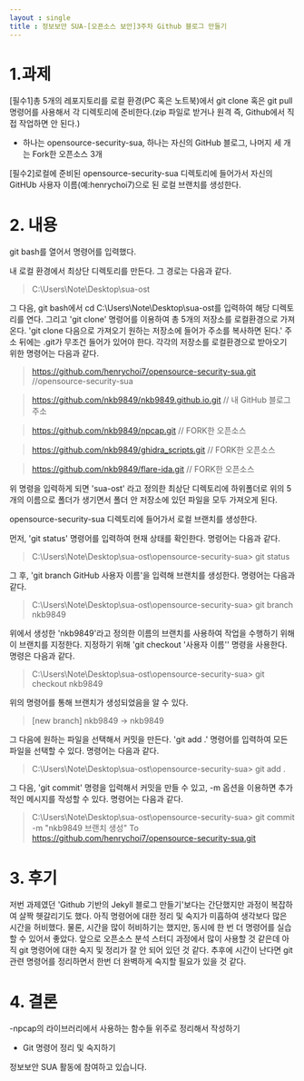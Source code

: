 ```yaml
---
layout : single
title : 정보보안 SUA-[오픈소스 보안]3주차 Github 블로그 만들기
---
```


# 1.과제
[필수1]총 5개의 레포지토리를 로컬 환경(PC 혹은 노트북)에서 git clone 혹은 git pull 명령어를 사용해서 각 디렉토리에 준비한다.(zip 파일로 받거나 원격 즉, Github에서 직접 작업하면 안 된다.)

- 하나는 opensource-security-sua, 하나는 자신의 GitHub 블로그, 나머지 세 개는 Fork한 오픈소스 3개

[필수2]로컬에 준비된 opensource-security-sua 디렉토리에 들어가서 자신의 GitHUb 사용자 이름(예:henrychoi7)으로 된 로컬 브랜치를 생성한다.

# 2. 내용

git bash를 열어서 명령어를 입력했다.

내 로컬 환경에서 최상단 디렉토리를 만든다. 그 경로는 다음과 같다.

>C:\Users\Note\Desktop\sua-ost

그 다음, git bash에서 cd C:\Users\Note\Desktop\sua-ost를 입력하여 해당 디렉토리를 연다. 그리고 'git clone' 명령어를 이용하여 총 5개의 저장소를 로컬환경으로 가져온다. 'git clone 다음으로 가져오기 원하는 저장소에 들어가 주소를 복사하면 된다.' 주소 뒤에는 .git가 무조건 들어가 있어야 한다. 각각의 저장소를 로컬환경으로 받아오기 위한 명령어는 다음과 같다. 

>https://github.com/henrychoi7/opensource-security-sua.git //opensource-security-sua 

>https://github.com/nkb9849/nkb9849.github.io.git // 내 GitHub 블로그 주소 

>https://github.com/nkb9849/npcap.git   // FORK한 오픈소스

>https://github.com/nkb9849/ghidra_scripts.git // FORK한 오픈소스
 
>https://github.com/nkb9849/flare-ida.git   //  FORK한 오픈소스 

위 명령을 입력하게 되면 'sua-ost' 라고 정의한 최상단 디렉토리에 하위폴더로 위의 5개의 이름으로 폴더가 생기면서 폴더 안 저장소에 있던 파일을 모두 가져오게 된다. 

opensource-security-sua 디렉토리에 들어가서 로컬 브랜치를 생성한다. 

먼저, 'git status' 명령어를 입력하여 현재 상태를 확인한다. 명령어는 다음과 같다.

>C:\Users\Note\Desktop\sua-ost\opensource-security-sua> git status 

그 후, 'git branch GitHub 사용자 이름'을 입력해 브랜치를 생성한다. 명령어는 다음과 같다.

>C:\Users\Note\Desktop\sua-ost\opensource-security-sua> git branch nkb9849

위에서 생성한 'nkb9849'라고 정의한 이름의 브랜치를 사용하여 작업을 수행하기 위해 이 브랜치를 지정한다. 지정하기 위해 'git checkout '사용자 이름'' 명령을 사용한다. 명령은 다음과 같다.

>C:\Users\Note\Desktop\sua-ost\opensource-security-sua> git checkout nkb9849

위의 명령어를 통해 브랜치가 생성되었음을 알 수 있다.

>  [new branch] nkb9849 -> nkb9849

그 다음에 원하는 파일을 선택해서 커밋을 만든다. 'git add .' 명령어를 입력하여 모든 파일을 선택할 수 있다. 명령어는 다음과 같다.

>C:\Users\Note\Desktop\sua-ost\opensource-security-sua> git add .

그 다음, 'git commit' 명령을 입력해서 커밋을 만들 수 있고, -m 옵션을 이용하면 추가적인 메시지를 작성할 수 있다. 명령어는 다음과 같다.

>C:\Users\Note\Desktop\sua-ost\opensource-security-sua> git commit -m "nkb9849 브랜치 생성" To https://github.com/henrychoi7/opensource-security-sua.git


# 3. 후기
저번 과제였던 'Github 기반의 Jekyll 블로그 만들기'보다는 간단했지만 과정이 복잡하여 살짝 헷갈리기도 했다. 아직 명령어에 대한 정리 및 숙지가 미흡하여 생각보다 많은 시간을 허비했다. 물론, 시간을 많이 허비하기는 했지만, 동시에 한 번 더 명령어를 실습할 수 있어서 좋았다. 앞으로 오픈소스 분석 스터디 과정에서 많이 사용할 것 같은데 
아직 git 명령어에 대한 숙지 및 정리가 잘 안 되어 있던 것 같다. 추후에 시간이 난다면 git 관련 명령어를 정리하면서 한번 더 완벽하게 숙지할 필요가 있을 것 같다.

# 4. 결론

-npcap의 라이브러리에서 사용하는 함수들 위주로 정리해서 작성하기
- Git 명령어 정리 및 숙지하기

정보보안 SUA 활동에 참여하고 있습니다.








